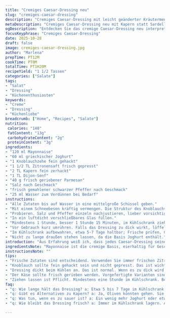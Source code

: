 ```yaml
---
title: "Cremiges Caesar-Dressing neu"
slug: "cremiges-caesar-dressing"
description: "Cremiges Caesar-Dressing mit leicht geänderter Kräutermenge und statt Sardellenpaste mische ich Kapern für subtile Würze. Die Zutaten nach Gefühl mischen, nicht nur Messbecher vertrauen. Mindestens 75 Minuten kaltstellen - Zeit für Aromen zum Vermählen. Einen halben Teelöffel Dijon-Senf hinzugefügt, um Tiefe zu schaffen. Knoblauch fein hacken statt pressen, gibt mehr Textur. Das Dressing dickt beim Kühlen nach, also etwas Wasser zum Verdünnen bereitstellen. Das Ergebnis ist nicht nur cremig, sondern vom Geschmack her komplexer als aus dem Laden, mit einer angenehmen Säure und dezenter Schärfe durch schwarzen Pfeffer. Ein Dressing, das auch gut zu gegrilltem Gemüse und Salaten mit bittrigen Rucola passt."
metaDescription: "Cremiges Caesar-Dressing neu mit Kapern statt Sardellen, frischem Joghurt und intensiven Aromen zum Verfeinern Ihrer Salate."
ogDescription: "Entdecken Sie das cremige Caesar-Dressing neu interpretiert mit Kapern, frischem Joghurt und einer harmonischen Kräutermischung."
focusKeyphrase: "Cremiges Caesar-Dressing"
date: 2025-10-28
draft: false
image: cremiges-caesar-dressing.jpg
author: "Marlena"
prepTime: PT12M
cookTime: PT0M
totalTime: PT1H20M
recipeYield: "1 1/2 Tassen"
categories: ["Salate"]
tags:
- "Salat"
- "Dressing"
- "Küchenenthusiasten"
keywords:
- "Creme"
- "Dressing"
- "Küchenliebe"
breadcrumb: ["Home", "Recipes", "Salate"]
nutrition: 
 calories: "140"
 fatContent: "13g"
 carbohydrateContent: "2g"
 proteinContent: "3g"
ingredients:
- "120 ml Mayonnaise"
- "60 ml griechischer Joghurt"
- "1 Knoblauchzehe fein gehackt"
- "1 1/2 TL Zitronensaft frisch gepresst"
- "2 TL Kapern fein zerhackt"
- "1 TL Dijon-Senf"
- "40 g frisch geriebener Parmesan"
- "Salz nach Geschmack"
- "frisch gemahlener schwarzer Pfeffer nach Geschmack"
- "25 ml Wasser zum Verdünnen bei Bedarf"
instructions:
- "Alle Zutaten bis auf Wasser in eine mittelgroße Schüssel geben."
- "Mit einem Schneebesen kräftig vermengen. Die Struktur des Knoblauchs sollte spürbar bleiben, nicht komplett zerdrücken."
- "Probieren. Salz und Pfeffer einzeln nachjustieren, lieber vorsichtig würzen und dann steigern."
- "In ein luftdicht verschließbares Glas füllen."
- "Mindestens 1 Stunde, besser 1 Stunde 15 Minuten, im Kühlschrank ziehen lassen. Nicht überspringen, die Aromen brauchen Zeit zum Vermählen."
- "Vor Gebrauch kurz umrühren. Falls das Dressing zu dick wirkt, löffelweise Wasser einrühren bis die gewünschte Konsistenz erreicht ist."
- "Im Kühlschrank aufbewahren, etwa 5-7 Tage haltbar; Frische prüfen, Geruch und Farbe sind Indikatoren."
- "Nicht zu lange draußen stehen lassen, da die Basis Joghurt enthält."
introduction: "Aus Erfahrung weiß ich, dass jedes Caesar-Dressing seine Eigenheiten hat. Egal ob aus dem Glas oder selbstgemacht – die Balance ist entscheidend. Meine Version ersetzt Sardellenpaste mit Kapern für eine milde Umami-Note, die weniger dominant ist, aber Würze bringt. Dijon-Senf sorgt zusätzlich für etwas Schärfe, die im Hintergrund bleibt. Die cremige Textur bekommt durch griechischen Joghurt Frische. Beim Rühren nehme ich mir Zeit und messe nicht eiskalt – den Knoblauch fein zu schneiden bringt die Würzkraft heraus ohne pure Knoblauchpaste. Ein bisschen Zitronensaft bringt Helligkeit, nichts wird zu sauer oder schlapp. Beim Kühlen verändert sich die Konsistenz merklich, also nicht überraschen lassen, wenn es am Anfang zu fest wirkt. Meine Tipps helfen, das Dressing an den eigenen Geschmack zu justieren und geben Sicherheit im Umgang mit frischen Zutaten. Nicht nur Salat passt dazu, auch als Dip hat es sich bewährt."
ingredientsNote: "Mayonnaise ist die cremige Basis, eierhaltig für Geschmack und Textur. Statt Sardellenpaste nehme ich Kapern, weil vieler meiner Gäste keinen Fisch mögen. Kapern geben ein feines, salziges Aroma mit einem winzigen Biss – ein kleiner, aber wirkungsvoller Unterschied. Der griechische Joghurt ersetzt einen Teil der Mayo, hält das Dressing frischer und leichter, ohne Bitterkeit. Knoblauch fein hacken statt pressen bewahrt Struktur und sorgt für verteilte Würze, nicht platte Knoblauchpaste. Parmesan frisch reiben bringt die richtige Körnung und vollen Geschmack; vorgeriebenes Pulver ist kein Ersatz. Zitronensaft frisch, niemals aus der Flasche – das macht einen Riesensprung in Aroma und Lebendigkeit. Dijon-Senf ist geschickt dosiert; er sorgt für Geschmacksvielfalt ohne die Säure zu erhöhen. Wasser ist ein Notfall-Ingredient, falls das Dressing zu dick oder "
instructionsNote: ""
tips:
- "Frische Zutaten sind entscheidend. Verwenden Sie immer frischen Zitronensaft. Aus der Flasche ist oft zu sauer und hat weniger Aroma. Achten Sie darauf. Kapern sind salzig; also beim Salzen vorsichtig sein. Rühren Sie langsam. Geschmack entwickelt sich."
- "Knoblauch sollte fein gehackt sein und nicht gepresst. Das ist wichtig. Frische Stückchen geben Textur. Einmal in der Sauce, bleibt die Würze gleichmäßiger. Probieren Sie aus. Jeder mag es anders: weniger intensiv oder schärfer."
- "Dressing dickt beim Kühlen an. Das ist normal. Wenn es zu dick wird, fügen Sie löffelweise Wasser hinzu. Achten Sie darauf, nicht zu viel auf einmal. Langsam vermengen, damit die Konsistenz passt. Jeder Topf ist anders. Immer anpassen."
- "Der Käse sollte frisch gerieben werden. Vorgefertigte Varianten sind oft minderwertig. Parmesan verbessert den Geschmack enorm. Textur ist auch entscheidend. Experimentieren. Fügen Sie mehr oder weniger hinzu. Es passt immer."
- "Ziehen lassen ist Pflicht. Mindestens eine Stunde im Kühlschrank. Besser 75 Minuten. Die Aromen brauchen Zeit. Vor dem Servieren umrühren. Das gibt einen samtigen ersten Biss. Verwenden Sie frisch gemahlenen Pfeffer für den optischen Feinschliff."
faq:
- "q: Wie lange hält das Dressing? a: Etwa 5 bis 7 Tage im Kühlschrank. Behälter luftdicht verschließen. Checken Sie Farbe und Geruch. Erste Indikatoren für Frische."
- "q: Gibt es Alternativen zu Kapern? a: Ja, Oliven könnten gehen. Sie sind aber gehaltvoller. Auch eher salzig. Oder einfach weglassen, je nach Geschmack."
- "q: Was tun, wenn es zu sauer ist? a: Ein wenig mehr Joghurt oder etwas Honig hinzufügen. Das mildert die Säurewirkung. Geschmack anpassen ist wichtig. Arbeiten Sie mit dem, was Sie haben."
- "q: Wie bleibt das Dressing frisch? a: Immer im Kühlschrank lagern. Achten Sie auf den Geruch. Abdecken ist wichtig. Entlüften, wenn nötig. Draußen stehen lassen, vermeiden."

---
```

